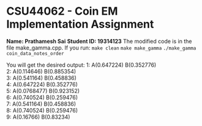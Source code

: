 # CSU44062 - Coin EM Implementation Assignment
**Name: Prathamesh Sai**
**Student ID: 19314123**
The modified code is in the file make_gamma.cpp. If you run:
`make clean`
`make make_gamma`
`./make_gamma coin_data_notes_order`

You will get the desired output:
1: A(0.647224)   B(0.352776)   
2: A(0.114646)   B(0.885354)   
3: A(0.541164)   B(0.458836)   
4: A(0.647224)   B(0.352776)   
5: A(0.0768477)   B(0.923152)   
6: A(0.740524)   B(0.259476)   
7: A(0.541164)   B(0.458836)   
8: A(0.740524)   B(0.259476)   
9: A(0.16766)   B(0.83234)   
